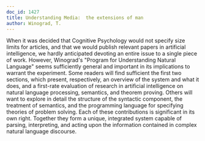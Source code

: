 ```yaml
---
doc_id: 1427
title: Understanding Media:  the extensions of man
author: Winograd, T.
---
```


When it was decided that Cognitive Psychology would not specify
size limits for articles, and that we would publish relevant papers in
artificial intelligence, we hardly anticipated devoting an entire issue to a
single piece of work.  However, Winograd's "Program for Understanding
Natural Language" seems sufficiently general and important in its
implications to warrant the experiment.  Some readers will find sufficient
the first two sections, which present, respectively, an overview of the
system and what it does, and a first-rate evaluation of research in artificial
intelligence on natural language processing, semantics, and theorem proving.
Others will want to explore in detail the structure of the syntactic
component, the treatment of semantics, and the programming language
for specifying theories of problem solving.  Each of these contributions
is significant in its own right.  Together they form a unique, integrated
system capable of parsing, interpreting, and acting upon the information
contained in complex natural language discourse.